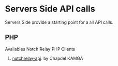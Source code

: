 # Servers Side API calls

Servers Side provide a starting point for a all API calls.

## PHP

Availables Notch Relay PHP Clients

1. [notchrelay-api](https://github.com/chapdel/notchrelay-api): by Chapdel KAMGA
